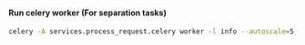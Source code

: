 #### Run celery worker (For separation tasks)
```bash
celery -A services.process_request.celery worker -l info --autoscale=5,3
```